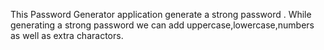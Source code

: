 This Password Generator application generate a strong password . While generating a strong password we can add uppercase,lowercase,numbers as well as extra charactors.
